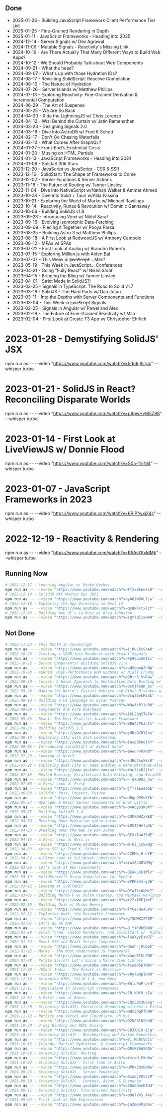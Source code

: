 ## Done

- 2025-01-28 - Building JavaScript Framework Client Performance Tier List
- 2025-01-25 - Fine-Grained Rendering in Depth
- 2025-01-11 - JavaScript Frameworks - Heading into 2025
- 2024-12-14 - Server Signals w/ Dev Agrawal
- 2024-11-09 - Mutable Signals - Reactivity's Missing Link
- 2024-10-19 - Are There Actually That Many Different Ways to Build Web Apps?
- 2024-10-12 - We Should Probably Talk about Web Components
- 2024-09-21 - What the head?
- 2024-09-07 - What's up with those Hydration IDs?
- 2024-08-17 - Revisiting SolidScript: Reactive Compilation
- 2024-08-10 - The Nature of Hydration
- 2024-07-26 - Server Islands w/ Matthew Phillips
- 2024-07-13 - Exploring Reactivity: Fine-Grained Derivation & Incremental Computation
- 2024-06-29 - The Art of Suspense
- 2024-05-25 - We Are So Back
- 2024-04-20 - Ride the LightningJS w/ Chris Lorenzo
- 2024-04-12 - Wiz: Behind the Curtain w/ Jatin Ramanathan
- 2024-03-23 - Designing Signals 2.0
- 2024-03-16 - Dive Into AstroDB w/ Fred K Schott
- 2024-02-17 - Don't Go Chasing Waterfalls
- 2024-02-10 - What Comes After GraphQL?
- 2024-01-27 - Front-End's Existential Crisis
- 2024-01-20 - Musing on HTML Partials
- 2024-01-13 - JavaScript Frameworks - Heading into 2024
- 2024-01-09 - SolidJS 30k Stars
- 2023-12-20 - JavaScript vs JavaScript - CSR  & SSR
- 2023-12-16 - SolidStart: The Shape of Frameworks to Come
- 2023-12-02 - Server Functions & Server Actions
- 2023-11-18 - The Future of Routing w/ Tanner Linsley
- 2023-11-04 - Dive into NativeScript w/Nathan Walker & Ammar Ahmed
- 2023-10-28 - Dive into Solid + Tauri w/Atila Fassina
- 2023-10-21 - Exploring the World of Marko w/ Michael Rawlings
- 2023-10-14 - Reactivity, Runes & Revolution w/ Dominic Gannaway
- 2023-10-06 - Building SolidJS v1.8
- 2023-09-23 - Introducing Vinxi w/ Nikhil Saraf
- 2023-09-16 - Evolving Isomorphic Data-Fetching
- 2023-09-09 - Piecing it Together w/ Pooya Parsa
- 2023-08-25 - Building Astro 3 w/ Matthew Phillips
- 2023-08-18 - A First Look at RedwoodJS w/ Anthony Campolo
- 2023-08-12 - MPAs vs SPAs
- 2023-07-22 - First Look at Analog w/ Brandon Roberts
- 2023-07-15 - Exploring Million.js with Aiden Bai
- 2023-07-07 - This Week in J̶a̶v̶a̶S̶c̶r̶i̶p̶t̶ ...Milk?
- 2023-05-19 - This Week in JavaScript... Conferences
- 2023-04-21 - Going \"Fully React\" w/ Nikhil Saraf
- 2023-04-15 - Bringing the Bling w/ Tanner Linsley
- 2023-04-01 - Strict Mode in SolidJS?!
- 2023-03-25 - Signals in TypeScript: The Road to Solid v1.7
- 2023-03-18 - SolidJS - The Hard Parts w/ Dan Jutan
- 2023-03-11 - Into the Depths with Server Components and Functions
- 2023-03-04 - This Week in J̶a̶v̶a̶S̶c̶r̶i̶p̶t̶ Signals
- 2023-02-25 - Signals in Angular w/ Pawel and Alex
- 2023-02-18 - The Future of Fine-Grained Reactivity w/ Milo
- 2023-02-04 - First Look at Create T3 App w/ Christopher Ehrlich

# 2023-01-28 - Demystifying SolidJS' JSX
npm run as -- --video "https://www.youtube.com/watch?v=5du6jBlryIc" --whisper turbo
# 2023-01-21 - SolidJS in React? Reconciling Disparate Worlds
npm run as -- --video "https://www.youtube.com/watch?v=p9pwHyM5Z98" --whisper turbo
# 2023-01-14 - First Look at LiveViewJS w/ Donnie Flood
npm run as -- --video "https://www.youtube.com/watch?v=S0a-1lriNl4" --whisper turbo
# 2023-01-07 - JavaScript Frameworks in 2023
npm run as -- --video "https://www.youtube.com/watch?v=6RIPfwxj24s" --whisper turbo
# 2022-12-19 - Reactivity & Rendering
npm run as -- --video "https://www.youtube.com/watch?v=R5AcOtxIdMk" --whisper turbo

## Running Now

```bash
# 2022-12-17 - Learning Angular w/ Minko Gechev
npm run as -- --video "https://www.youtube.com/watch?v=tfxxeknwsi8" --whisper turbo
# 2022-12-14 - SolidJS NYC Meetup Dec 2022
npm run as -- --video "https://www.youtube.com/watch?v=yAUlw5GL7jw" --whisper turbo
# 2022-12-10 - Exploring the App Directory in Next 13
npm run as -- --video "https://www.youtube.com/watch?v=qyQNFstxlzY" --whisper turbo
# 2022-12-03 - Building Web UI's in Rust w/ Greg Johnston
npm run as -- --video "https://www.youtube.com/watch?v=zgY7ql1xwW4" --whisper turbo
```

## Not Done

```bash
# 2022-11-23 - This Month in JavaScript
npm run as -- --video "https://www.youtube.com/watch?v=ijKULkvSaAU" --whisper turbo
# 2022-10-29 - Creating a VDOM-less Renderer with Preact Signals
npm run as -- --video "https://www.youtube.com/watch?v=Fp9duJd6Txc" --whisper turbo
# 2022-10-22 - Server Components? Building SolidJS v1.6
npm run as -- --video "https://www.youtube.com/watch?v=adXqweWZcNA" --whisper turbo
# 2022-10-08 - AGGrid: High-Performance DOM Updates w/ Niall Crosby
npm run as -- --video "https://www.youtube.com/watch?v=QRtrS_SvR4w" --whisper turbo
# 2022-09-30 - Corset: A Novel Approach to Declarative Data-Binding w/ Matthew Phillips
npm run as -- --video "https://www.youtube.com/watch?v=0cmj4S8K_6c" --whisper turbo
# 2022-09-24 - Making the World's Fastest Website and Other Mistakes w/ Taylor Hunt
npm run as -- --video "https://www.youtube.com/watch?v=Vcq2DvkMz3k" --whisper turbo
# 2022-09-10 - Building a UI Language w/ Dylan Piercey
npm run as -- --video "https://www.youtube.com/watch?v=W9wfkP21c80" --whisper turbo
# 2022-09-08 - Components Are Pure Overhead
npm run as -- --video "https://www.youtube.com/watch?v=I6L29qSTaFA" --whisper turbo
# 2022-09-03 - React: The Most Prolific JavaScript Framework
npm run as -- --video "https://www.youtube.com/watch?v=BBWA7PGJcts" --whisper turbo
# 2022-08-26 - Building SolidJS 1.5
npm run as -- --video "https://www.youtube.com/watch?v=jHDzGYHY2ew" --whisper turbo
# 2022-08-19 - Exploring 11ty with Zach Leatherman
npm run as -- --video "https://www.youtube.com/watch?v=iuwqOkH6jKY" --whisper turbo
# 2022-08-05 - Introducing SolidStart w/ Nikhil Saraf
npm run as -- --video "https://www.youtube.com/watch?v=eAwuPvRXNdY" --whisper turbo
# 2022-07-29 - Looking at Nuxt3
npm run as -- --video "https://www.youtube.com/watch?v=s4Rd2snXSr0" --whisper turbo
# 2022-07-22 - Exploring Qwik City w/ Adam Bradley & Manu Martínez-Almeida
npm run as -- --video "https://www.youtube.com/watch?v=XoeJisRJjlo" --whisper turbo
# 2022-07-15 - Nested Routing, Parallelized Data Fetching, and SolidJS  w/ Ryan Turnquist
npm run as -- --video "https://www.youtube.com/watch?v=-TeXU9UZ_4w" --whisper turbo
# 2022-07-08 - A First Look at Fresh
npm run as -- --video "https://www.youtube.com/watch?v=jfT7aEoeaGE" --whisper turbo
# 2022-06-03 - SolidJS: Past, Present, Future
npm run as -- --video "https://www.youtube.com/watch?v=dOgnQ9SuKYk" --whisper turbo
# 2022-05-27 - Hydrogen & React Server Components w/ Bret Little
npm run as -- --video "https://www.youtube.com/watch?v=bvWCyGsKOXY" --whisper turbo
# 2022-05-07 - Building SolidJS 1.4
npm run as -- --video "https://www.youtube.com/watch?v=2UPX0HZxXEQ" --whisper turbo
# 2022-04-30 - Breaking Down Hydration w/Dan Jutan
npm run as -- --video "https://www.youtube.com/watch?v=iR5T2HefqKk" --whisper turbo
# 2022-04-23 - Breaking Down the Web /w Dan Jutan
npm run as -- --video "https://www.youtube.com/watch?v=REXtIuAJ3dE" --whisper turbo
# 2022-04-16 - A First Look at Next.js
npm run as -- --video "https://www.youtube.com/watch?v=m-Gl_Cc8xOg" --whisper turbo
# 2022-04-09 - Astro SSR w/ Fred K. Schott
npm run as -- --video "https://www.youtube.com/watch?v=2ZEMb_H-LYE" --whisper turbo
# 2022-04-02 - A First Look At SolidHack Submissions
npm run as -- --video "https://www.youtube.com/watch?v=Ywv8cGOVNMg" --whisper turbo
# 2022-03-26 - Let's look at Web Components
npm run as -- --video "https://www.youtube.com/watch?v=BEWkLXU1Wlc" --whisper turbo
# 2022-03-19 - SolidScript?! Using Compilation for Syntax
npm run as -- --video "https://www.youtube.com/watch?v=ZVKHxm1-g3E" --whisper turbo
# 2022-03-12 - Looking at SvelteKit
npm run as -- --video "https://www.youtube.com/watch?v=DYwI1eWkMcI" --whisper turbo
# 2022-03-05 - Building Marko 6 w/ Dylan Piercey, and Michael Rawlings
npm run as -- --video "https://www.youtube.com/watch?v=Y22xf8EjioE" --whisper turbo
# 2022-02-19 - Building Qwik w/ Misko Hevery
npm run as -- --video "https://www.youtube.com/watch?v=lY6e7Hw4uVo" --whisper turbo
# 2022-02-12 - Exploring Qwik, the Resumable Framework
npm run as -- --video "https://www.youtube.com/watch?v=gT5NWKZZPQM" --whisper turbo
# 2022-02-05 - Let's do an AMA
npm run as -- --video "https://www.youtube.com/watch?v=8_YiKUb6DW8" --whisper turbo
# 2022-01-29 - Solid Three, Custom Renderers, and SolidStart w/  Nikhil Saraf
npm run as -- --video "https://www.youtube.com/watch?v=lsWXyyEsw7E" --whisper turbo
# 2022-01-22 - React SSR and React Server Components
npm run as -- --video "https://www.youtube.com/watch?v=dnuh-jKuDpk" --whisper turbo
# 2022-01-15 - Marko - The Most Underrated JS Framework?
npm run as -- --video "https://www.youtube.com/watch?v=VanpBTKLFNM" --whisper turbo
# 2022-01-08 - Petite Solid?! Let's build a Micro View Library
npm run as -- --video "https://www.youtube.com/watch?v=tcwe85p7M9c" --whisper turbo
# 2021-12-29 - JSConf India - The Future is Reactive
npm run as -- --video "https://www.youtube.com/watch?v=vHy7GRpTpm8" --whisper turbo
# 2021-12-18 - Streaming HTML, Solid 1.3, and More
npm run as -- --video "https://www.youtube.com/watch?v=8hlo9uPrpr4" --whisper turbo
# 2021-12-11 - Compilation in JavaScript Frameworks
npm run as -- --video "https://www.youtube.com/watch?v=FB_kBYO_vIw" --whisper turbo
# 2021-12-04 - A First Look at Remix
npm run as -- --video "https://www.youtube.com/watch?v=CQm52h3Ukng" --whisper turbo
# 2021-11-20 - Streaming SolidJS: Concurrent Rendering without a Virtual DOM
npm run as -- --video "https://www.youtube.com/watch?v=Hdc5QqPfFH8" --whisper turbo
# 2021-11-13 - Netlify and Vercel and Cloudflare, Oh My!
npm run as -- --video "https://www.youtube.com/watch?v=O2kFXlNSdn0" --whisper turbo
# 2021-10-30 - 2-way Binding and REPL Diving
npm run as -- --video "https://www.youtube.com/watch?v=C83XD19-1jg" --whisper turbo
# 2021-10-23 - Streaming SolidJS - Benchmarking and Custom Renderers
npm run as -- --video "https://www.youtube.com/watch?v=Yi_MJ8cVCCs" --whisper turbo
# 2021-10-16 - Islands, Partial Hydration, & JavaScript Frameworks
npm run as -- --video "https://www.youtube.com/watch?v=Q0mXYbA86Qo" --whisper turbo
# 2021-10-09 - Streaming SolidJS: Routing
npm run as -- --video "https://www.youtube.com/watch?v=YxroH_MXuhw" --whisper turbo
# 2021-10-02 - Streaming SolidJS - First look at Astro
npm run as -- --video "https://www.youtube.com/watch?v=UPhx3OxUH0w" --whisper turbo
# 2021-09-25 - Streaming SolidJS - Server Rendering
npm run as -- --video "https://www.youtube.com/watch?v=0zadjVUV7zM" --whisper turbo
# 2021-09-18 - Streaming SolidJS - Context, Async, & Suspense
npm run as -- --video "https://www.youtube.com/watch?v=8Ou6domKfU4" --whisper turbo
# 2021-09-11 - Streaming SolidJS: Fine-Grained Reactivity
npm run as -- --video "https://www.youtube.com/watch?v=b9e7VXs_A4s" --whisper turbo
# 2021-09-04 - First look at DOM Expressions
npm run as -- --video "https://www.youtube.com/watch?v=jnZmG4hyNas" --whisper turbo
```